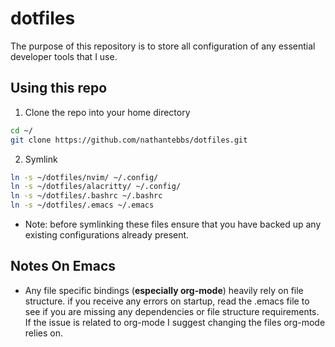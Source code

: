 # dotfiles

The purpose of this repository is to store all configuration of any essential developer tools that I use.

## Using this repo

1. Clone the repo into your home directory

```bash
cd ~/
git clone https://github.com/nathantebbs/dotfiles.git
```

2. Symlink

```bash
ln -s ~/dotfiles/nvim/ ~/.config/
ln -s ~/dotfiles/alacritty/ ~/.config/
ln -s ~/dotfiles/.bashrc ~/.bashrc
ln -s ~/dotfiles/.emacs ~/.emacs
```

- Note: before symlinking these files ensure that you have backed up any existing configurations already
present.

## Notes On Emacs

- Any file specific bindings (**especially org-mode**) heavily rely on file structure.
if you receive any errors on startup, read the .emacs file to see if you are missing any dependencies or
file structure requirements. If the issue is related to org-mode I suggest changing the files org-mode relies
on.
